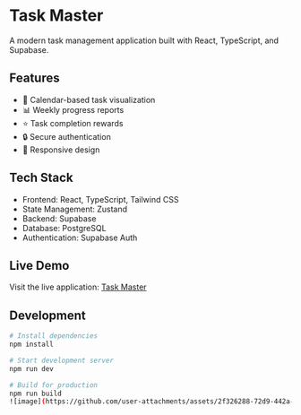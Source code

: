 # Task Master

A modern task management application built with React, TypeScript, and Supabase.

## Features

- 📅 Calendar-based task visualization
- 📊 Weekly progress reports
- ⭐ Task completion rewards
- 🔒 Secure authentication
- 📱 Responsive design

## Tech Stack

- Frontend: React, TypeScript, Tailwind CSS
- State Management: Zustand
- Backend: Supabase
- Database: PostgreSQL
- Authentication: Supabase Auth

## Live Demo

Visit the live application: [Task Master](https://your-netlify-url.netlify.app)

## Development

```bash
# Install dependencies
npm install

# Start development server
npm run dev

# Build for production
npm run build
![image](https://github.com/user-attachments/assets/2f326288-72d9-442a-9528-354cdda359fb)
